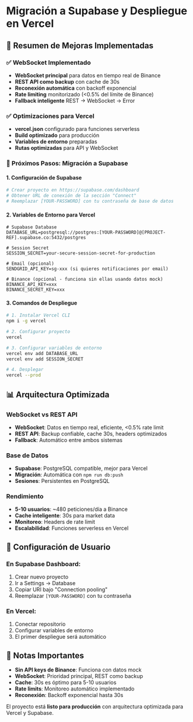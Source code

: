 # Migración a Supabase y Despliegue en Vercel

## 🚀 Resumen de Mejoras Implementadas

### ✅ WebSocket Implementado
- **WebSocket principal** para datos en tiempo real de Binance
- **REST API como backup** con cache de 30s
- **Reconexión automática** con backoff exponencial
- **Rate limiting** monitorizado (<0.5% del límite de Binance)
- **Fallback inteligente** REST → WebSocket → Error

### ✅ Optimizaciones para Vercel
- **vercel.json** configurado para funciones serverless
- **Build optimizado** para producción
- **Variables de entorno** preparadas
- **Rutas optimizadas** para API y WebSocket

### 🔄 Próximos Pasos: Migración a Supabase

#### 1. Configuración de Supabase
```bash
# Crear proyecto en https://supabase.com/dashboard
# Obtener URL de conexión de la sección "Connect"
# Reemplazar [YOUR-PASSWORD] con tu contraseña de base de datos
```

#### 2. Variables de Entorno para Vercel
```env
# Supabase Database
DATABASE_URL=postgresql://postgres:[YOUR-PASSWORD]@[PROJECT-REF].supabase.co:5432/postgres

# Session Secret
SESSION_SECRET=your-secure-session-secret-for-production

# Email (opcional)
SENDGRID_API_KEY=sg-xxx (si quieres notificaciones por email)

# Binance (opcional - funciona sin ellas usando datos mock)
BINANCE_API_KEY=xxx
BINANCE_SECRET_KEY=xxx
```

#### 3. Comandos de Despliegue
```bash
# 1. Instalar Vercel CLI
npm i -g vercel

# 2. Configurar proyecto
vercel

# 3. Configurar variables de entorno
vercel env add DATABASE_URL
vercel env add SESSION_SECRET

# 4. Desplegar
vercel --prod
```

## 📊 Arquitectura Optimizada

### WebSocket vs REST API
- **WebSocket**: Datos en tiempo real, eficiente, <0.5% rate limit
- **REST API**: Backup confiable, cache 30s, headers optimizados
- **Fallback**: Automático entre ambos sistemas

### Base de Datos
- **Supabase**: PostgreSQL compatible, mejor para Vercel
- **Migración**: Automática con `npm run db:push`
- **Sesiones**: Persistentes en PostgreSQL

### Rendimiento
- **5-10 usuarios**: ~480 peticiones/día a Binance
- **Cache inteligente**: 30s para market data
- **Monitoreo**: Headers de rate limit
- **Escalabilidad**: Funciones serverless en Vercel

## 🔧 Configuración de Usuario

### En Supabase Dashboard:
1. Crear nuevo proyecto
2. Ir a Settings → Database
3. Copiar URI bajo "Connection pooling"
4. Reemplazar `[YOUR-PASSWORD]` con tu contraseña

### En Vercel:
1. Conectar repositorio
2. Configurar variables de entorno
3. El primer despliegue será automático

## 🚨 Notas Importantes

- **Sin API keys de Binance**: Funciona con datos mock
- **WebSocket**: Prioridad principal, REST como backup
- **Cache**: 30s es óptimo para 5-10 usuarios
- **Rate limits**: Monitoreo automático implementado
- **Reconexión**: Backoff exponencial hasta 30s

El proyecto está **listo para producción** con arquitectura optimizada para Vercel y Supabase.
